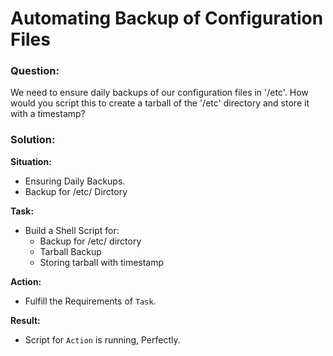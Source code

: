 # Automating Backup of Configuration Files

### **Question:** 

We need to ensure daily backups of our configuration files in '/etc'. How would you script this to create a tarball of the '/etc' directory and store it with a timestamp?

### **Solution:**

**Situation:**

- Ensuring Daily Backups.
- Backup for /etc/ Dirctory

**Task:**

- Build a Shell Script for:
  - Backup for /etc/ dirctory
  - Tarball Backup
  - Storing tarball with timestamp

**Action:**

- Fulfill the Requirements of `Task`.

**Result:**

- Script for `Action` is running, Perfectly.